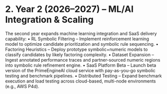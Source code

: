 # 2. Year 2 (2026–2027) – ML/AI Integration & Scaling

The second year expands machine learning integration and SaaS delivery capability:
• RL Symbolic Filtering – Implement reinforcement learning model to optimize candidate prioritization and symbolic rule sequencing.
• Factoring Heuristics – Deploy prototype symbolic+numeric models to classify candidates by likely factoring complexity.
• Dataset Expansion – Ingest annotated performance traces and partner-sourced numeric regions into symbolic rule refinement engine.
• SaaS Platform Beta – Launch beta version of the PrimeEngineAI cloud service with pay-as-you-go symbolic testing and benchmark pipelines.
• Distributed Testing – Expand benchmark execution and load testing across cloud-based, multi-node environments (e.g., AWS P4d).

